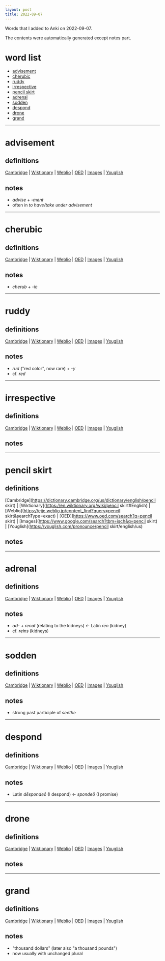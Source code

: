 ```yaml
---
layout: post
title: 2022-09-07
---
```


Words that I added to Anki on 2022-09-07.

The contents were automatically generated except notes part.
# word list
- [advisement](#advisement)
- [cherubic](#cherubic)
- [ruddy](#ruddy)
- [irrespective](#irrespective)
- [pencil skirt](#pencil-skirt)
- [adrenal](#adrenal)
- [sodden](#sodden)
- [despond](#despond)
- [drone](#drone)
- [grand](#grand)

---

# advisement
## definitions
[Cambridge](https://dictionary.cambridge.org/us/dictionary/english/advisement)
|
[Wiktionary](https://en.wiktionary.org/wiki/advisement#English)
|
[Weblio](https://ejje.weblio.jp/content_find?query=advisement&searchType=exact)
|
[OED](https://www.oed.com/search?q=advisement)
|
[Images](https://www.google.com/search?tbm=isch&q=advisement)
|
[Youglish](https://youglish.com/pronounce/advisement/english/us)

## notes
- *advise* + *-ment*
- often in *to have/take under advisement*

---

# cherubic
## definitions
[Cambridge](https://dictionary.cambridge.org/us/dictionary/english/cherubic)
|
[Wiktionary](https://en.wiktionary.org/wiki/cherubic#English)
|
[Weblio](https://ejje.weblio.jp/content_find?query=cherubic&searchType=exact)
|
[OED](https://www.oed.com/search?q=cherubic)
|
[Images](https://www.google.com/search?tbm=isch&q=cherubic)
|
[Youglish](https://youglish.com/pronounce/cherubic/english/us)

## notes
- *cherub* + *-ic*

---

# ruddy
## definitions
[Cambridge](https://dictionary.cambridge.org/us/dictionary/english/ruddy)
|
[Wiktionary](https://en.wiktionary.org/wiki/ruddy#English)
|
[Weblio](https://ejje.weblio.jp/content_find?query=ruddy&searchType=exact)
|
[OED](https://www.oed.com/search?q=ruddy)
|
[Images](https://www.google.com/search?tbm=isch&q=ruddy)
|
[Youglish](https://youglish.com/pronounce/ruddy/english/us)

## notes
- *rud* ("red color", now rare) + *-y*
- cf. *red*

---

# irrespective
## definitions
[Cambridge](https://dictionary.cambridge.org/us/dictionary/english/irrespective)
|
[Wiktionary](https://en.wiktionary.org/wiki/irrespective#English)
|
[Weblio](https://ejje.weblio.jp/content_find?query=irrespective&searchType=exact)
|
[OED](https://www.oed.com/search?q=irrespective)
|
[Images](https://www.google.com/search?tbm=isch&q=irrespective)
|
[Youglish](https://youglish.com/pronounce/irrespective/english/us)

## notes

---

# pencil skirt
## definitions
[Cambridge](https://dictionary.cambridge.org/us/dictionary/english/pencil skirt)
|
[Wiktionary](https://en.wiktionary.org/wiki/pencil skirt#English)
|
[Weblio](https://ejje.weblio.jp/content_find?query=pencil skirt&searchType=exact)
|
[OED](https://www.oed.com/search?q=pencil skirt)
|
[Images](https://www.google.com/search?tbm=isch&q=pencil skirt)
|
[Youglish](https://youglish.com/pronounce/pencil skirt/english/us)

## notes

---

# adrenal
## definitions
[Cambridge](https://dictionary.cambridge.org/us/dictionary/english/adrenal)
|
[Wiktionary](https://en.wiktionary.org/wiki/adrenal#English)
|
[Weblio](https://ejje.weblio.jp/content_find?query=adrenal&searchType=exact)
|
[OED](https://www.oed.com/search?q=adrenal)
|
[Images](https://www.google.com/search?tbm=isch&q=adrenal)
|
[Youglish](https://youglish.com/pronounce/adrenal/english/us)

## notes
- *ad-* + *renal* (relating to the kidneys) &lt;- Latin *rēn* (kidney)
- cf. *reins* (kidneys)

---

# sodden
## definitions
[Cambridge](https://dictionary.cambridge.org/us/dictionary/english/sodden)
|
[Wiktionary](https://en.wiktionary.org/wiki/sodden#English)
|
[Weblio](https://ejje.weblio.jp/content_find?query=sodden&searchType=exact)
|
[OED](https://www.oed.com/search?q=sodden)
|
[Images](https://www.google.com/search?tbm=isch&q=sodden)
|
[Youglish](https://youglish.com/pronounce/sodden/english/us)

## notes
- strong past participle of *seethe*

---

# despond
## definitions
[Cambridge](https://dictionary.cambridge.org/us/dictionary/english/despond)
|
[Wiktionary](https://en.wiktionary.org/wiki/despond#English)
|
[Weblio](https://ejje.weblio.jp/content_find?query=despond&searchType=exact)
|
[OED](https://www.oed.com/search?q=despond)
|
[Images](https://www.google.com/search?tbm=isch&q=despond)
|
[Youglish](https://youglish.com/pronounce/despond/english/us)

## notes
- Latin *dēspondeō* (I despond) &lt;- *spondeō* (I promise)

---

# drone
## definitions
[Cambridge](https://dictionary.cambridge.org/us/dictionary/english/drone)
|
[Wiktionary](https://en.wiktionary.org/wiki/drone#English)
|
[Weblio](https://ejje.weblio.jp/content_find?query=drone&searchType=exact)
|
[OED](https://www.oed.com/search?q=drone)
|
[Images](https://www.google.com/search?tbm=isch&q=drone)
|
[Youglish](https://youglish.com/pronounce/drone/english/us)

## notes

---

# grand
## definitions
[Cambridge](https://dictionary.cambridge.org/us/dictionary/english/grand)
|
[Wiktionary](https://en.wiktionary.org/wiki/grand#English)
|
[Weblio](https://ejje.weblio.jp/content_find?query=grand&searchType=exact)
|
[OED](https://www.oed.com/search?q=grand)
|
[Images](https://www.google.com/search?tbm=isch&q=grand)
|
[Youglish](https://youglish.com/pronounce/grand/english/us)

## notes
- "thousand dollars" (later also "a thousand pounds")
- now usually with unchanged plural

